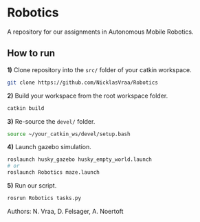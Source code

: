 # Robotics
A repository for our assignments in Autonomous Mobile Robotics.

## How to run
**1)** Clone repository into the `src/` folder of your catkin workspace.
```bash
git clone https://github.com/NicklasVraa/Robotics
```
**2)** Build your workspace from the root workspace folder.
```bash
catkin build
```
**3)** Re-source the `devel/` folder.
```bash
source ~/your_catkin_ws/devel/setup.bash
```
**4)** Launch gazebo simulation.
```bash
roslaunch husky_gazebo husky_empty_world.launch
# or
roslaunch Robotics maze.launch
```
**5)** Run our script.
```bash
rosrun Robotics tasks.py
```

Authors: N. Vraa, D. Felsager, A. Noertoft
